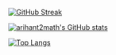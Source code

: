 [![GitHub Streak](https://streak-stats.demolab.com?user=arihant2math&theme=onedark&hide_border=true&date_format=M%20j%5B%2C%20Y%5D)](https://git.io/streak-stats)

[![arihant2math's GitHub stats](https://github-readme-stats.vercel.app/api?username=arihant2math&count_private=true&show_icons=true&theme=onedark)](https://github.com/arihant2math/arihant2math/)

[![Top Langs](https://github-readme-stats.vercel.app/api/top-langs/?username=arihant2math)](https://github.com/arihant2math/arihant2math/)
